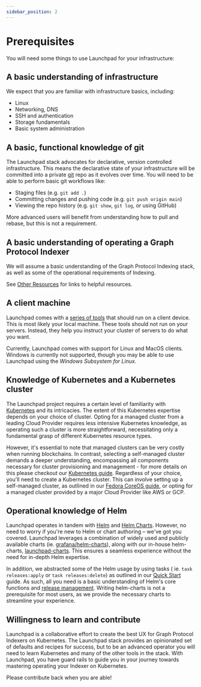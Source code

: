 ```yaml
---
sidebar_position: 2
---
```

# Prerequisites

You will need some things to use Launchpad for your infrastructure:

## A basic understanding of infrastructure

We expect that you are familiar with infrastructure basics, including:

- Linux
- Networking, DNS
- SSH and authentication
- Storage fundamentals
- Basic system administration

## A basic, functional knowledge of git

The Launchpad stack advocates for declarative, version controlled infrastructure. This means the declarative state of your infrastructure will be committed into a private [git](https://github.com/) repo as it evolves over time. You will need to be able to perform basic git workflows like:

- Staging files (e.g. `git add .`)
- Committing changes and pushing code (e.g. `git push origin main`)
- Viewing the repo history (e.g. `git show`, `git log`, or using GitHub)

More advanced users will benefit from understanding how to pull and rebase, but this is not a requirement.

## A basic understanding of operating a Graph Protocol Indexer

We will assume a basic understanding of the Graph Protocol Indexing stack, as well as some of the operational requirements of Indexing.

See [Other Resources](other-resources) for links to helpful resources.

## A client machine

Launchpad comes with a [series of tools](client-side-tooling) that should run on a client device. This is most likely your local machine. These tools should not run on your servers. Instead, they help you instruct your cluster of servers to do what you want.

Currently, Launchpad comes with support for Linux and MacOS clients. Windows is currently not supported, though you may be able to use Launchpad using the *Windows Subsystem for Linux*.

## Knowledge of Kubernetes and a Kubernetes cluster

The Launchpad project requires a certain level of familiarity with [Kubernetes](https://kubernetes.io/) and its intricacies. The extent of this Kubernetes expertise depends on your choice of cluster. Opting for a managed cluster from a leading Cloud Provider requires less intensive Kubernetes knowledge, as operating such a cluster is more straightforward, necessitating only a fundamental grasp of different Kubernetes resource types.

However, it's essential to note that managed clusters can be very costly when running blockchains. In contrast, selecting a self-managed cluster demands a deeper understanding, encompassing all components necessary for cluster provisioning and management - for more details on this please checkout our [Kubernetes guide](guides/kubernetes-guide.md). Regardless of your choice, you'll need to create a Kubernetes cluster. This can involve setting up a self-managed cluster, as outlined in our [Fedora CoreOS guide](guides/install-fcos.md), or opting for a managed cluster provided by a major Cloud Provider like AWS or GCP.

## Operational knowledge of Helm

Launchpad operates in tandem with [Helm](https://helm.sh/) and [Helm Charts](https://helm.sh/docs/topics/charts/). However, no need to worry if you're new to Helm or chart authoring – we've got you covered. Launchpad leverages a combination of widely used and publicly available charts (ie. [grafana/helm-charts](https://github.com/grafana/helm-charts)), along with our in-house helm-charts, [launchpad-charts](https://github.com/graphops/launchpad-charts). This ensures a seamless experience without the need for in-depth Helm expertise.

In addition, we abstracted some of the Helm usage by using tasks ( ie. `task releases:apply` or `task releases:delete`) as outlined in our [Quick Start](quick-start.md) guide. As such, all you need is a basic understanding of Helm's core functions and [release management](https://helm.sh/docs/intro/using_helm/). Writing helm-charts is not a prerequisite for most users, as we provide the necessary charts to streamline your experience.

## Willingness to learn and contribute

Launchpad is a collaborative effort to create the best UX for Graph Protocol Indexers on Kubernetes. The Launchpad stack provides an opinionated set of defaults and recipes for success, but to be an advanced operator you will need to learn Kubernetes and many of the other tools in the stack. With Launchpad, you have guard rails to guide you in your journey towards mastering operating your Indexer on Kubernetes.

Please contribute back when you are able!

